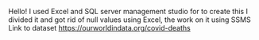 Hello!
I used Excel and SQL server management studio for to create this
I divided it and got rid of null values using Excel, the work on it using SSMS
Link to dataset
https://ourworldindata.org/covid-deaths
